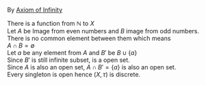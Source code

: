 By [Axiom of Infinity](https://en.wikipedia.org/wiki/Zermelo%E2%80%93Fraenkel_set_theory#7._Axiom_of_infinity)

There is a function from $`\mathbb{N}`$ to $`X`$  
Let $`A`$ be Image from even numbers and $`B`$ image from odd numbers.  
There is no common element between them which means  
$`A\cap B=\emptyset`$  
Let $`a`$ be any element from $`A`$ and $`B'`$ be $`B\cup \left\{ a\right\}`$  
Since $`B'`$ is still infinite subset, is a open set.  
Since $`A`$ is also an open set, $`A \cap B' = \{a\}`$ is also an open set.  
Every singleton is open hence $`(X,\tau)`$ is discrete.